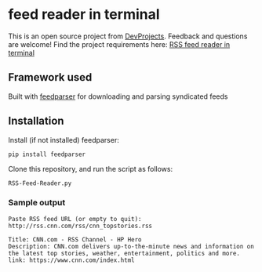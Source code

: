 # feed reader in terminal

This is an open source project from [DevProjects](http://www.codementor.io/projects). Feedback and questions are welcome!
Find the project requirements here: [RSS feed reader in terminal](https://www.codementor.io/projects/tool/rss-feed-reader-in-terminal-atx32jp82q)

## Framework used
Built with [feedparser](https://feedparser.readthedocs.io/en/latest/#) for downloading and parsing syndicated feeds

## Installation
Install (if not installed) feedparser:

```pip install feedparser```

Clone this repository, and run the script as follows:

```RSS-Feed-Reader.py```

### Sample output
```
Paste RSS feed URL (or empty to quit): http://rss.cnn.com/rss/cnn_topstories.rss

Title: CNN.com - RSS Channel - HP Hero
Description: CNN.com delivers up-to-the-minute news and information on the latest top stories, weather, entertainment, politics and more.
link: https://www.cnn.com/index.html
```

